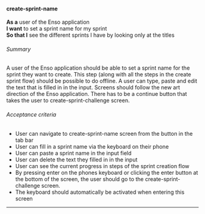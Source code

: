 #### create-sprint-name
**As a** user of the Enso application <br />
**I want** to set a sprint name for my sprint <br />
**So that I** see the different sprints I have by looking only at the titles

###### Summary
A user of the Enso application should be able to set a sprint name for the sprint they want to create. This step (along with all the steps in the create sprint flow) should be possible to do offline. A user can type, paste and edit the text that is filled in in the input. Screens should follow the new art direction of the Enso application. There has to be a continue button that takes the user to create-sprint-challenge screen.

###### Acceptance criteria
- User can navigate to create-sprint-name screen from the button in the tab bar
- User can fill in a sprint name via the keyboard on their phone
- User can paste a sprint name in the input field
- User can delete the text they filled in in the input
- User can see the current progress in steps of the sprint creation flow
- By pressing enter on the phones keyboard or clicking the enter button at the bottom of the screen, the user should go to the create-sprint-challenge screen.
- The keyboard should automatically be activated when entering this screen

---
